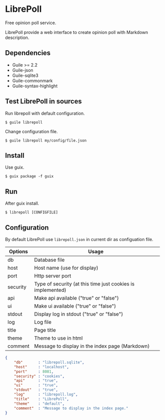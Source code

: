 LibrePoll
=========

Free opinion poll service.


LibrePoll provide a web interface to create opinion poll with Markdown
description.


## Dependencies

 - Guile >= 2.2
 - Guile-json
 - Guile-sqlite3
 - Guile-commonmark
 - Guile-syntax-highlight


## Test LibrePoll in sources

Run librepoll with default configuration.

```shell
$ guile librepoll
```

Change configuration file.

```shell
$ guile librepoll my/config/file.json
```


## Install

Use guix.

```shell
$ guix package -f guix
```


## Run

After guix install.

```shell
$ librepoll [CONFIGFILE]
```


## Configuration

By default LibrePoll use `librepoll.json` in current dir as
configuation file.

| Options  | Usage                                                       |
|----------|-------------------------------------------------------------|
| db       | Database file                                               |
| host     | Host name (use for display)                                 |
| port     | Http server port                                            |
| security | Type of security (at this time just cookies is implemented) |
| api      | Make api available ("true" or "false")                      |
| ui       | Make ui available ("true" or "false")                       |
| stdout   | Display log in stdout ("true" or "false")                   |
| log      | Log file                                                    |
| title    | Page title                                                  |
| theme    | Theme to use in html                                        |
| comment  | Message to display in the index page (Markdown)             |


```json
{
    "db"       : "librepoll.sqlite",
    "host"     : "localhost",
    "port"     : 8081,
    "security" : "cookies",
    "api"      : "true",
    "ui"       : "true",
    "stdout"   : "true",
    "log"      : "librepoll.log",
    "title"    : "LibrePoll",
    "theme"    : "default",
    "comment"  : "Message to display in the index page."
}
```
